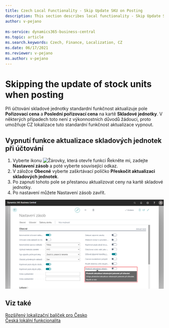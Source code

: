 ```yaml
---
title: Czech Local Functionality - Skip Update SKU on Posting
description: This section describes local functionality - Skip Update SKU on Posting in the Czech version of Business Central.
author: v-pejano

ms-service: dynamics365-business-central
ms.topic: article
ms.search.keywords: Czech, Finance, Localization, CZ
ms.date: 06/17/2021
ms.reviewer: v-pejano
ms.author: v-pejano
---
```


# Skipping the update of stock units when posting

Při účtování skladové jednotky standardní funkčnost aktualizuje pole **Pořizovací cena** a **Poslední pořizovací cena** na kartě **Skladové jednotky**. V některých případech toto není z výkonnostních důvodů žádoucí, proto umožňuje CZ lokalizace tuto standardní funkčnost aktualizace vypnout​.

## Vypnutí funkce aktualizace skladových jednotek při účtování

1. Vyberte ikonu ![Žárovky, která otevře funkci Řekněte mi](../../media/ui-search/search_small.png "Řekněte mi, co chcete dělat"), zadejte **Nastavení zásob** a poté vyberte související odkaz.
2. V záložce **Obecné** vyberte zaškrtávací políčko **Přeskočit aktualizaci skladových jednotek**.
3. Po zapnutí tohoto pole se přestanou aktualizovat ceny na kartě skladové jednotky.
4. Po nastavení můžete Nastavení zásob zavřít.

![Přeskočení aktualizace skladových jednotek při účtování](Media/skip-update-sku-on-posting.png)
## Viz také

[Rozšířený lokalizační balíček pro Česko](ui-extensions-advanced-localization-pack-cz.md)  
[Česká lokální funkcionalita](czech-local-functionality.md)  
